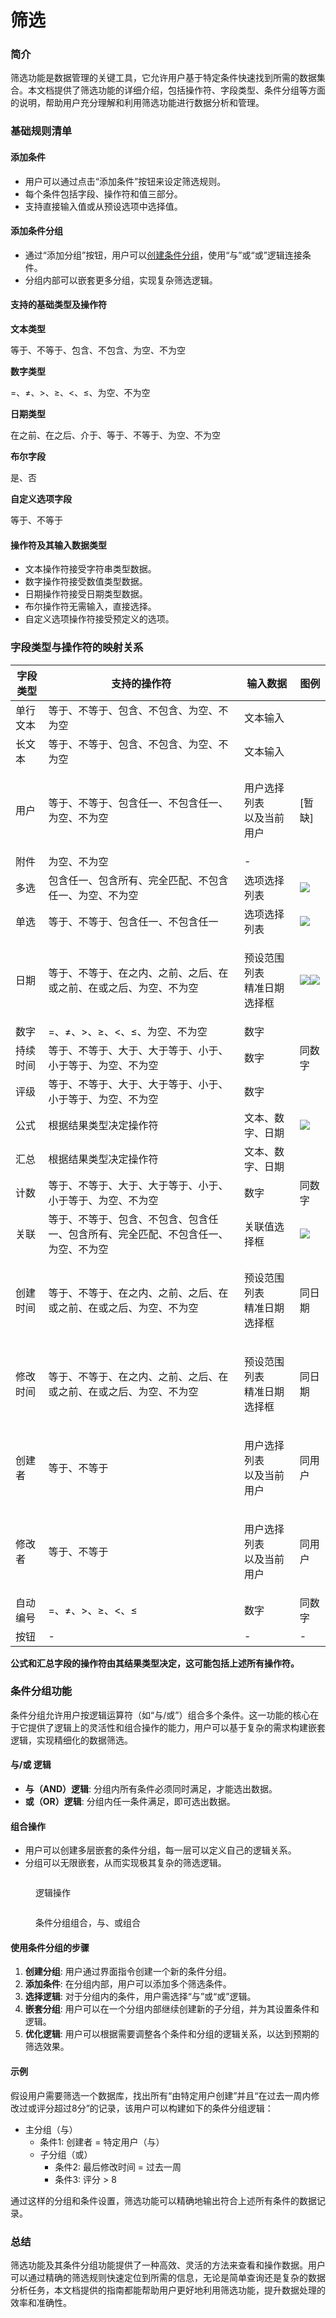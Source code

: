 # 筛选

### 简介

筛选功能是数据管理的关键工具，它允许用户基于特定条件快速找到所需的数据集合。本文档提供了筛选功能的详细介绍，包括操作符、字段类型、条件分组等方面的说明，帮助用户充分理解和利用筛选功能进行数据分析和管理。

### 基础规则清单

#### 添加条件

* 用户可以通过点击“添加条件”按钮来设定筛选规则。
* 每个条件包括字段、操作符和值三部分。
* 支持直接输入值或从预设选项中选择值。

#### 添加条件分组

* 通过“添加分组”按钮，用户可以[创建条件分组](shai-xuan.md#tiao-jian-fen-zu-gong-neng)，使用“与”或“或”逻辑连接条件。
* 分组内部可以嵌套更多分组，实现复杂筛选逻辑。

#### 支持的基础类型及操作符

**文本类型**

等于、不等于、包含、不包含、为空、不为空

**数字类型**

\=、≠、>、≥、<、≤、为空、不为空

**日期类型**

在之前、在之后、介于、等于、不等于、为空、不为空

**布尔字段**

是、否

**自定义选项字段**

等于、不等于

#### 操作符及其输入数据类型

* 文本操作符接受字符串类型数据。
* 数字操作符接受数值类型数据。
* 日期操作符接受日期类型数据。
* 布尔操作符无需输入，直接选择。
* 自定义选项操作符接受预定义的选项。

### 字段类型与操作符的映射关系

| 字段类型 | 支持的操作符                                    | 输入数据                     | 图例                                                                                                                                                                          |
| ---- | ----------------------------------------- | ------------------------ | --------------------------------------------------------------------------------------------------------------------------------------------------------------------------- |
| 单行文本 | 等于、不等于、包含、不包含、为空、不为空                      | 文本输入                     | <img src="../../../.gitbook/assets/image (41).png" alt="" data-size="original">                                                                                             |
| 长文本  | 等于、不等于、包含、不包含、为空、不为空                      | 文本输入                     | <img src="../../../.gitbook/assets/image (42).png" alt="" data-size="original">                                                                                             |
| 用户   | 等于、不等于、包含任一、不包含任一、为空、不为空                  | <p>用户选择列表<br>以及当前用户</p>  | \[暂缺]                                                                                                                                                                       |
| 附件   | 为空、不为空                                    | -                        | <img src="../../../.gitbook/assets/image (43).png" alt="" data-size="original">                                                                                             |
| 多选   | 包含任一、包含所有、完全匹配、不包含任一、为空、不为空               | 选项选择列表                   | ![](<../../../.gitbook/assets/image (45).png>)<img src="../../../.gitbook/assets/image (44).png" alt="" data-size="original">                                               |
| 单选   | 等于、不等于、包含任一、不包含任一                         | 选项选择列表                   | <img src="../../../.gitbook/assets/image (46).png" alt="" data-size="original">![](<../../../.gitbook/assets/image (47).png>)                                               |
| 日期   | 等于、不等于、在之内、之前、之后、在或之前、在或之后、为空、不为空         | <p>预设范围列表<br>精准日期选择框</p> | <img src="../../../.gitbook/assets/image (48).png" alt="" data-size="original">![](<../../../.gitbook/assets/image (49).png>)![](<../../../.gitbook/assets/image (50).png>) |
| 数字   | =、≠、>、≥、<、≤、为空、不为空                        | 数字                       | <img src="../../../.gitbook/assets/image (51).png" alt="" data-size="original">                                                                                             |
| 持续时间 | 等于、不等于、大于、大于等于、小于、小于等于、为空、不为空             | 数字                       | 同数字                                                                                                                                                                         |
| 评级   | 等于、不等于、大于、大于等于、小于、小于等于、为空、不为空             | 数字                       | <img src="../../../.gitbook/assets/image (52).png" alt="" data-size="original">                                                                                             |
| 公式   | 根据结果类型决定操作符                               | 文本、数字、日期                 | <img src="../../../.gitbook/assets/image (53).png" alt="" data-size="original">![](<../../../.gitbook/assets/image (54).png>)                                               |
| 汇总   | 根据结果类型决定操作符                               | 文本、数字、日期                 | <img src="../../../.gitbook/assets/image (36).png" alt="" data-size="original">                                                                                             |
| 计数   | 等于、不等于、大于、大于等于、小于、小于等于、为空、不为空             | 数字                       | 同数字                                                                                                                                                                         |
| 关联   | 等于、不等于、包含、不包含、包含任一、包含所有、完全匹配、不包含任一、为空、不为空 |  关联值选择框                  | <img src="../../../.gitbook/assets/image (55).png" alt="" data-size="original">![](<../../../.gitbook/assets/image (56).png>)                                               |
| 创建时间 | 等于、不等于、在之内、之前、之后、在或之前、在或之后、为空、不为空         | <p>预设范围列表<br>精准日期选择框</p> | 同日期                                                                                                                                                                         |
| 修改时间 | 等于、不等于、在之内、之前、之后、在或之前、在或之后、为空、不为空         | <p>预设范围列表<br>精准日期选择框</p> | 同日期                                                                                                                                                                         |
| 创建者  | 等于、不等于                                    | <p>用户选择列表<br>以及当前用户</p>  | 同用户                                                                                                                                                                         |
| 修改者  | 等于、不等于                                    | <p>用户选择列表<br>以及当前用户</p>  | 同用户                                                                                                                                                                         |
| 自动编号 | =、≠、>、≥、<、≤                               | 数字                       | 同数字                                                                                                                                                                         |
| 按钮   | -                                         | -                        | -                                                                                                                                                                           |



**公式和汇总字段的操作符由其结果类型决定，这可能包括上述所有操作符。**

### 条件分组功能

条件分组允许用户按逻辑运算符（如“与/或”）组合多个条件。这一功能的核心在于它提供了逻辑上的灵活性和组合操作的能力，用户可以基于复杂的需求构建嵌套逻辑，实现精细化的数据筛选。

#### 与/或 逻辑

* **与（AND）逻辑**: 分组内所有条件必须同时满足，才能选出数据。
* **或（OR）逻辑**: 分组内任一条件满足，即可选出数据。

#### 组合操作

* 用户可以创建多层嵌套的条件分组，每一层可以定义自己的逻辑关系。
* 分组可以无限嵌套，从而实现极其复杂的筛选逻辑。

<figure><img src="../../../.gitbook/assets/image (37).png" alt=""><figcaption><p>逻辑操作</p></figcaption></figure>

<figure><img src="../../../.gitbook/assets/image (39).png" alt=""><figcaption><p>条件分组组合，与、或组合</p></figcaption></figure>

#### 使用条件分组的步骤

1. **创建分组**: 用户通过界面指令创建一个新的条件分组。
2. **添加条件**: 在分组内部，用户可以添加多个筛选条件。
3. **选择逻辑**: 对于分组内的条件，用户需选择“与”或“或”逻辑。
4. **嵌套分组**: 用户可以在一个分组内部继续创建新的子分组，并为其设置条件和逻辑。
5. **优化逻辑**: 用户可以根据需要调整各个条件和分组的逻辑关系，以达到预期的筛选效果。

#### 示例

假设用户需要筛选一个数据库，找出所有“由特定用户创建”并且“在过去一周内修改过或评分超过8分”的记录，该用户可以构建如下的条件分组逻辑：

* 主分组（与）
  * 条件1: 创建者 = 特定用户（与）
  * 子分组（或）
    * 条件2: 最后修改时间 = 过去一周
    * 条件3: 评分 > 8

通过这样的分组和条件设置，筛选功能可以精确地输出符合上述所有条件的数据记录。



### 总结

筛选功能及其条件分组功能提供了一种高效、灵活的方法来查看和操作数据。用户可以通过精确的筛选规则快速定位到所需的信息，无论是简单查询还是复杂的数据分析任务，本文档提供的指南都能帮助用户更好地利用筛选功能，提升数据处理的效率和准确性。
